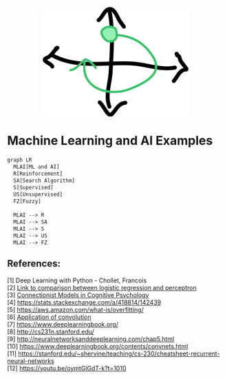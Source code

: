<img src="https://raw.githubusercontent.com/lamegaton/Machine-Learning-and-AI-Examples/892b8c8983b88b7018c442ee8ae2b3364ed790a0/Assets/navigation.svg" alt="navigation" style="display: block; margin-left: auto; margin-right: auto;">

# Machine Learning and AI Examples
```mermaid
graph LR
  MLAI[ML and AI]
  R[Reinforcement]
  SA[Search Algorithm]
  S[Supervised]
  US[Unsupervised]
  FZ[Fuzzy]

  MLAI --> R
  MLAI --> SA
  MLAI --> S
  MLAI --> US
  MLAI --> FZ

```
## References:  
[1] Deep Learning with Python - Chollet, Francois  
[2] [Link to comparison between logistic regression and perceptron](https://stats.stackexchange.com/questions/162257/whats-the-difference-between-logistic-regression-and-perceptron)  
[3] [Connectionist Models in Cognitive Psychology](https://stanford.edu/~jlmcc/papers/McCCleeremans09CnxMdlsOCC.pdf)  
[4] https://stats.stackexchange.com/a/418814/142439  
[5] https://aws.amazon.com/what-is/overfitting/  
[6] [Application of convolution](https://dspillustrations.com/pages/posts/misc/the-convolution-theorem-and-application-examples.html)  
[7] https://www.deeplearningbook.org/  
[8] http://cs231n.stanford.edu/  
[9] http://neuralnetworksanddeeplearning.com/chap5.html  
[10] https://www.deeplearningbook.org/contents/convnets.html  
[11] https://stanford.edu/~shervine/teaching/cs-230/cheatsheet-recurrent-neural-networks  
[12] https://youtu.be/oymtGlGdT-k?t=1010  


